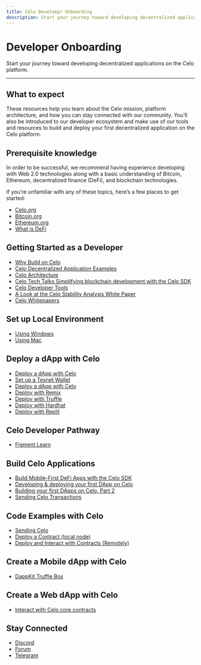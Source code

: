 ```yaml
---
title: Celo Develoepr Onboarding
description: Start your journey toward developing decentralized applications on the Celo platform. 
---
```


# Developer Onboarding

Start your journey toward developing decentralized applications on the Celo platform. 

___

## What to expect

These resources help you learn about the Celo mission, platform architecture, and how you can stay connected with our community. You’ll also be introduced to our developer ecosystem and make use of our tools and resources to build and deploy your first decentralized application on the Celo platform.

## Prerequisite knowledge

In order to be successful, we recommend having experience developing with Web 2.0 technologies along with a basic understanding of Bitcoin, Ethereum, decentralized finance (DeFi), and blockchain technologies.

If you’re unfamiliar with any of these topics, here’s a few places to get started:

* [Celo.org](https://celo.org/)
* [Bitcoin.org](https://bitcoin.org/en/)
* [Ethereum.org](https://ethereum.org/en/)
* [What is DeFi](https://www.youtube.com/watch?v=k9HYC0EJU6E)

## Getting Started as a Developer

* [Why Build on Celo](https://medium.com/celoorg/why-build-on-the-celo-blockchain-9ceab3d11b70)
* [Celo Decentralized Application Examples](https://celohub.org/)
* [Celo Architecture](https://docs.celo.org/overview)
* [Celo Tech Talks Simplifying blockchain development with the Celo SDK](https://www.youtube.com/watch?v=Rg33B0E2DTM&list=PLsQbsop73cfGmUdABArPaXagPB2EpBkNc&index=2)
* [Celo Developer Tools](./developer-tools.md)
* [A Look at the Celo Stability Analysis White Paper](https://medium.com/celoorg/a-look-at-the-celo-stability-analysis-white-paper-part-1-23edd5ef8b5)
* [Celo Whitepapers](https://celo.org/papers)

## Set up Local Environment

* [Using Windows](../developer-guide/start/develop-on-windows) 
* [Using Mac](../developer-resources/using-mac) 
## Deploy a dApp with Celo

* [Deploy a dApp with Celo](../developer-resources/deploy-dapp) 
* [Set up a Tesnet Wallet](../developer-resources/testnet-wallet) 
* [Deploy a dApp with Celo](../developer-resources/deploy-dapp) 
* [Deploy with Remix](../developer-resources/deploy-remix) 
* [Deploy with Truffle](../developer-resources/deploy-truffle) 
* [Deploy with Hardhat](../developer-resources/deploy-hardhat) 
* [Deploy with Replit](../developer-resources/deploy-replit) 

## Celo Developer Pathway

* [Figment Learn](figment-learn) 

## Build Celo Applications

* [Build Mobile-First DeFi Apps with the Celo SDK](https://medium.com/celoorg/build-mobile-first-defi-apps-with-the-celo-sdk-e6f85f2fe18c)
* [Developing & deploying your first DApp on Celo](https://www.youtube.com/watch?v=kO6Wm8pgKXU&list=PLsQbsop73cfGmUdABArPaXagPB2EpBkNc&index=12)
* [Building your first DApps on Celo, Part 2](https://www.youtube.com/watch?v=KjaH8H9ssvk&list=PLsQbsop73cfGmUdABArPaXagPB2EpBkNc&index=13)
* [Sending Celo Transactions](https://www.youtube.com/watch?v=rwq14V9e2hU)

## Code Examples with Celo

* [Sending Celo](../developer-guide/start/hellocelo)
* [Deploy a Contract (local node)](../developer-guide/start/hellocontracts)
* [Deploy and Interact with Contracts (Remotely)](../developer-guide/start/hello-contract-remote-node)

## Create a Mobile dApp with Celo

* [DappKit Truffle Box](../developer-guide/start/hello-mobile)

## Create a Web dApp with Celo

* [Interact with Celo core contracts](https://github.com/celo-org/celo-monorepo/blob/e49efb31f45cab65db3d2ba58ffa59249197be0b/packages/docs/developer-resources/walkthroughs/web-dapp.md)

## Stay Connected

* [Discord](https://chat.celo.org/)
* [Forum](https://forum.celo.org/)
* [Telegram](https://t.me/celoplatform)